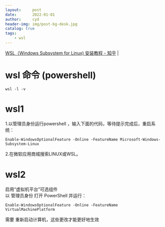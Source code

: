 ```yaml
---
layout:     post
date:       2022-01-01
author:     cyd
header-img: img/post-bg-desk.jpg
catalog: true
tags:
    - wsl
---
```



<a href="https://zhuanlan.zhihu.com/p/105652962" target="_blank">WSL（Windows Subsystem for Linux) 安装教程 - 知乎</a>  |  <br>    

# wsl 命令 (powershell)  

```
wsl -l -v
```

# wsl1    

1.以管理员身份运行powershell ，输入下面的代码，等待提示完成后，重启系统：    
```  
Enable-WindowsOptionalFeature -Online -FeatureName Microsoft-Windows-Subsystem-Linux    
```  

2.在微软应用商城搜索LINUX或WSL。    

# wsl2    

启用“虚拟机平台”可选组件    
以 管理员身份 打开 PowerShell 并运行：   
``` 
Enable-WindowsOptionalFeature -Online -FeatureName VirtualMachinePlatform    
``` 
需要 重新启动计算机，这些更改才能更好地生效    



